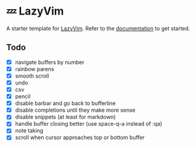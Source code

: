 # 💤 LazyVim

A starter template for [LazyVim](https://github.com/LazyVim/LazyVim).
Refer to the [documentation](https://lazyvim.github.io/installation) to get started.

## Todo

- [x] navigate buffers by number
- [x] rainbow parens
- [x] smooth scroll
- [x] undo
- [x] csv
- [x] pencil
- [x] disable barbar and go back to bufferline
- [x] disable completions until they make more sense
- [x] disable snippets (at least for markdown)
- [x] handle buffer closing better (use space-q-a instead of :qa)
- [x] note taking
- [x] scroll when cursor approaches top or bottom buffer

